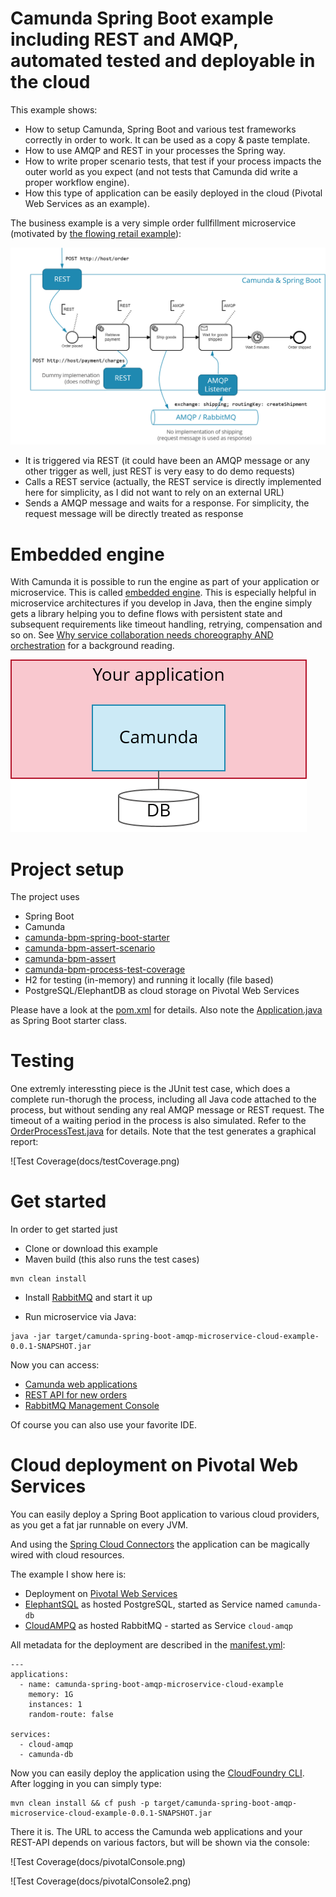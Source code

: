 # Camunda Spring Boot example including REST and AMQP, automated tested and deployable in the cloud

This example shows:

- How to setup Camunda, Spring Boot and various test frameworks correctly in order to work. It can be used as a copy & paste template.
- How to use AMQP and REST in your processes the Spring way.
- How to write proper scenario tests, that test if your process impacts the outer world as you expect (and not tests that Camunda did write a proper workflow engine).
- How this type of application can be easily deployed in the cloud (Pivotal Web Services as an example).

The business example is a very simple order fullfillment microservice (motivated by [the flowing retail example](https://blog.bernd-ruecker.com/flowing-retail-demonstrating-aspects-of-microservices-events-and-their-flow-with-concrete-source-7f3abdd40e53)):

![Example overview](docs/overview.png)

- It is triggered via REST (it could have been an AMQP message or any other trigger as well, just REST is very easy to do demo requests)
- Calls a REST service (actually, the REST service is directly implemented here for simplicity, as I did not want to rely on an external URL)
- Sends a AMQP message and waits for a response. For simplicity, the request message will be directly treated as response

# Embedded engine

With Camunda it is possible to run the engine as part of your application or microservice. This is called [embedded engine](https://docs.camunda.org/manual/latest/introduction/architecture/#embedded-process-engine). This is especially helpful in microservice architectures if you develop in Java, then the engine simply gets a library helping you to define flows with persistent state and subsequent requirements like timeout handling, retrying, compensation and so on. See [Why service collaboration needs choreography AND orchestration](https://blog.bernd-ruecker.com/why-service-collaboration-needs-choreography-and-orchestration-239c4f9700fa) for a background reading.

![Embedded engine](docs/embeddedEngine.png)



# Project setup

The project uses

- Spring Boot
- Camunda
- [camunda-bpm-spring-boot-starter](https://github.com/camunda/camunda-bpm-spring-boot-starter/)
- [camunda-bpm-assert-scenario](https://github.com/camunda/camunda-bpm-assert-scenario/)
- [camunda-bpm-assert](https://github.com/camunda/camunda-bpm-assert/)
- [camunda-bpm-process-test-coverage](https://github.com/camunda/camunda-bpm-process-test-coverage/)
- H2 for testing (in-memory) and running it locally (file based)
- PostgreSQL/ElephantDB as cloud storage on Pivotal Web Services

Please have a look at the [pom.xml](pom.xml) for details. Also note the [Application.java](src/main/java/com/camunda/demo/springboot/Application.java) as Spring Boot starter class.

# Testing

One extremly interessting piece is the JUnit test case, which does a complete run-thorugh the process, including all Java code attached to the process, but without sending any real AMQP message or REST request. The timeout of a waiting period in the process is also simulated. Refer to the [OrderProcessTest.java](src/main/java/com/camunda/demo/springboot/OrderProcessTest.java) for details. Note that the test generates a graphical report:

![Test Coverage(docs/testCoverage.png)



# Get started

In order to get started just

* Clone or download this example
* Maven build (this also runs the test cases)
```shell
mvn clean install
```

* Install [RabbitMQ](http://rabbitmq.com/) and start it up

* Run microservice via Java:
```shell
java -jar target/camunda-spring-boot-amqp-microservice-cloud-example-0.0.1-SNAPSHOT.jar
```

Now you can access:

* [Camunda web applications](http://localhost:8080/)
* [REST API for new orders](http://localhost:8080/orders)
* [RabbitMQ Management Console](http://localhost:15672/)

Of course you can also use your favorite IDE.



# Cloud deployment on Pivotal Web Services

You can easily deploy a Spring Boot application to various cloud providers, as you get a fat jar runnable on every JVM. 

And using the [Spring Cloud Connectors](http://cloud.spring.io/spring-cloud-connectors/) the application can be magically wired with cloud resources. 

The example I show here is:
* Deployment on [Pivotal Web Services](https://run.pivotal.io/)
* [ElephantSQL](https://www.elephantsql.com/) as hosted PostgreSQL, started as Service named ```camunda-db```
* [CloudAMPQ](https://www.cloudamqp.com/) as hosted RabbitMQ - started as Service ```cloud-amqp```

All metadata for the deployment are described in the [manifest.yml](manifest.yml):

```
---
applications:
  - name: camunda-spring-boot-amqp-microservice-cloud-example
    memory: 1G
    instances: 1
    random-route: false

services:
  - cloud-amqp
  - camunda-db
```

Now you can easily deploy the application using the [CloudFoundry CLI](https://docs.cloudfoundry.org/cf-cli/). After logging in you can simply type:

```
mvn clean install && cf push -p target/camunda-spring-boot-amqp-microservice-cloud-example-0.0.1-SNAPSHOT.jar
```

There it is. The URL to access the Camunda web applications and your REST-API depends on various factors, but will be shown via the console:

![Test Coverage(docs/pivotalConsole.png)

![Test Coverage(docs/pivotalConsole2.png)
